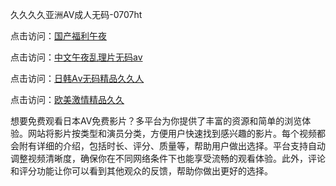久久久久亚洲AV成人无码-0707ht


点击访问：<a href="https://gfd-5xg.pages.dev/">国产福利午夜</a>

点击访问：<a href="https://gda-c7m.pages.dev/">中文午夜乱理片无码av</a>

点击访问：<a href="https://bsdf-5f5.pages.dev/">日韩Aⅴ无码精品久久人</a>

点击访问：<a href="https://vassv.pages.dev/">欧美激情精品久久</a>

想要免费观看日本AV免费影片？多平台为你提供了丰富的资源和简单的浏览体验。网站将影片按类型和演员分类，方便用户快速找到感兴趣的影片。每个视频都会附有详细的介绍，包括时长、评分、质量等，帮助用户做出选择。平台支持自动调整视频清晰度，确保你在不同网络条件下也能享受流畅的观看体验。此外，评论和评分功能让你可以看到其他观众的反馈，帮助你做出更好的选择。

<span style="display:none;">[Canonical link](）</span>
